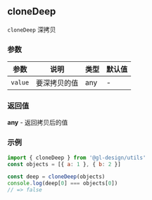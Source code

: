 ## cloneDeep

`cloneDeep`
深拷贝

### 参数

| 参数    | 说明         | 类型 | 默认值 |
| ------- | ------------ | ---- | ------ |
| `value` | 要深拷贝的值 | any  | -      |

### 返回值

**any** - 返回拷贝后的值

### 示例

```js
import { cloneDeep } from '@gl-design/utils'
const objects = [{ a: 1 }, { b: 2 }]

const deep = cloneDeep(objects)
console.log(deep[0] === objects[0])
// => false
```
